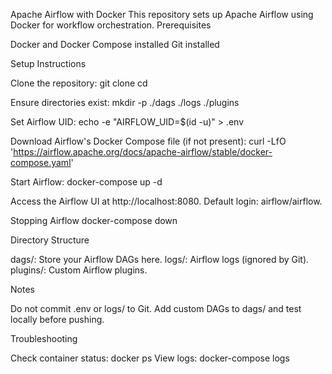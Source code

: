 Apache Airflow with Docker
This repository sets up Apache Airflow using Docker for workflow orchestration.
Prerequisites

Docker and Docker Compose installed
Git installed

Setup Instructions

Clone the repository:
git clone <your-repo-url>
cd <repo-name>


Ensure directories exist:
mkdir -p ./dags ./logs ./plugins


Set Airflow UID:
echo -e "AIRFLOW_UID=$(id -u)" > .env


Download Airflow's Docker Compose file (if not present):
curl -LfO 'https://airflow.apache.org/docs/apache-airflow/stable/docker-compose.yaml'


Start Airflow:
docker-compose up -d


Access the Airflow UI at http://localhost:8080. Default login: airflow/airflow.


Stopping Airflow
docker-compose down

Directory Structure

dags/: Store your Airflow DAGs here.
logs/: Airflow logs (ignored by Git).
plugins/: Custom Airflow plugins.

Notes

Do not commit .env or logs/ to Git.
Add custom DAGs to dags/ and test locally before pushing.

Troubleshooting

Check container status: docker ps
View logs: docker-compose logs

